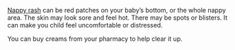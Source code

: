 [Nappy rash](http://www.nhs.uk/Conditions/pregnancy-and-baby/Pages/Nappy-rash.aspx)
can be red patches on your baby’s bottom, or the whole nappy area. The skin may
look sore and feel hot. There may be spots or blisters. It can make you child
feel uncomfortable or distressed.

You can buy creams from your pharmacy to help clear it up.
